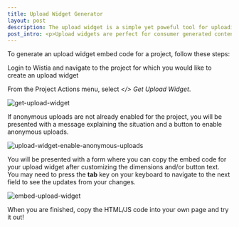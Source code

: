 ```yaml
---
title: Upload Widget Generator
layout: post
description: The upload widget is a simple yet poweful tool for uploading videos outside of your Wistia account. Embed them anywhere you want people to upload content!
post_intro: <p>Upload widgets are perfect for consumer generated content (ie. your viewers upload content they created directly to a Wistia project). Using Wistia Upload Widgets creates an "upload button" on a public page you specify. Upload Widgets are available by default to enterprise-level plans only.</p><p>For more technical information on how Upload Widgets work, read on here:<a href="/upload-widget-specs"> upload widgets tech specs</a>.</p>
---
```


To generate an upload widget embed code for a project, follow these steps:

Login to Wistia and navigate to the project for which you would like to create an upload widget

From the <span class="action_menu">Project Actions</span> menu, select *&lt;/&gt; Get Upload Widget*.

<div class="post_image center"><img src="http://embed.wistia.com/deliveries/8989c811a84ae06ee18eae2e6f1c439ee2d2fc8d.png" alt="get-upload-widget" /></div>

If anonymous uploads are not already enabled for the project, you will be presented with a message explaining the situation and a button to enable anonymous uploads.

<div class="post_image center"><img src="http://embed.wistia.com/deliveries/d23b7dace57e66bef7a27e7b8b0a3c6c86101afa.png" alt="upload-widget-enable-anonymous-uploads" /></div>

You will be presented with a form where you can copy the embed code for your upload widget after customizing the dimensions and/or button text.  You may need to press the **tab** key on your keyboard to navigate to the next field to see the updates from your changes.

<div class="post_image center"><img src="http://embed.wistia.com/deliveries/20cac6a341512aec3639b5b7683360e365cebddb.png" alt="embed-upload-widget" /></div>

When you are finished, copy the HTML/JS code into your own page and try it out!

